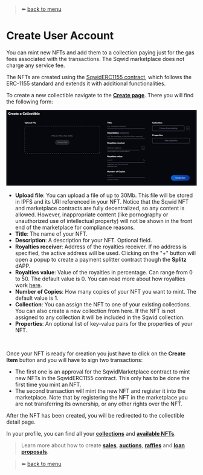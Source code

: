 > :arrow_left: [back to menu](../README.md#sqwid-marketplace-user-guide)

# **Create User Account**

You can mint new NFTs and add them to a collection paying just for the gas fees associated with the transactions. The Sqwid marketplace does not charge any service fee.

The NFTs are created using the [SqwidERC1155 contract](https://reefscan.com/contract/0xa1957161Ee6Cb6D86Ae7A9cE12A30C40Dc9F1B68), which follows the ERC-1155 standard and extends it with additional functionalities.

To create a new collectible navigate to the **[Create page](https://sqwid.app/create)**. There you will find the following form:

<p align="center">
  <img width="1000" src="../images/create_form.png">
</p>

-   **Upload file**: You can upload a file of up to 30Mb. This file will be stored in IPFS and its URI referenced in your NFT. Notice that the Sqwid NFT and marketplace contracts are fully decentralized, so any content is allowed. However, inappropriate content (like pornography or unauthorized use of intellectual property) will not be shown in the front end of the marketplace for compliance reasons.
-   **Title**: The name of your NFT.
-   **Description**: A description for your NFT. Optional field.
-   **Royalties receiver**: Address of the royalties receiver. If no address is specified, the active address will be used. Clicking on the "+" button will open a popup to create a payment splitter contract though the **Splitz** dAPP.
-   **Royalties value**: Value of the royalties in percentage. Can range from 0 to 50. The default value is 0. You can read more about how royalties work [here](./royalties.md#royalties).
-   **Number of Copies**: How many copies of your NFT you want to mint. The default value is 1.
-   **Collection**: You can assign the NFT to one of your existing collections. You can also create a new collection from here. If the NFT is not assigned to any collection it will be included in the Sqwid collection.
-   **Properties**: An optional list of key-value pairs for the properties of your NFT.

<br>

Once your NFT is ready for creation you just have to click on the **Create Item** button and you will have to sign two transactions:

-   The first one is an approval for the SqwidMarketplace contract to mint new NFTs in the SqwidERC1155 contract. This only has to be done the first time you mint an NFT.
-   The second transaction will mint the new NFT and register it into the marketplace. Note that by registering the NFT in the marketplace you are not transferring its ownership, or any other rights over the NFT.

After the NFT has been created, you will be redirected to the collectible detail page.

In your profile, you can find all your **[collections](https://sqwid.app/profile?tab=Collections)** and **[available NFTs](https://sqwid.app/profile?tab=Available)**.

> Learn more about how to create **[sales](../market_interaction/regular_sale.md#regular-sale)**, **[auctions](../market_interaction/auction.md#auction)**, **[raffles](../market_interaction/raffle.md#raffle)** and **[loan proposals](../market_interaction/loan.md#loan)**.

> :arrow_left: [back to menu](../README.md#sqwid-marketplace-user-guide)
